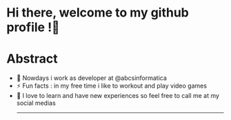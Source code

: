 #  Hi there, welcome to my github profile !👋


<body> 
   <h1>
     Abstract
   </h1>

- 🔭 Nowdays i work as developer at @abcsinformatica
- ⚡ Fun facts : in my free time i like to workout and play video games
- 💬 I love to learn and have new experiences so feel free to call me at my social medias <hr>
</body>

<!--
*Guilherme-del/cavenaghi-dev** is a ✨ _special_ ✨ repository because its `README.md` (this file) appears on your GitHub profile.
